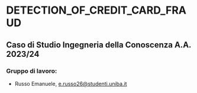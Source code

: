 # DETECTION_OF_CREDIT_CARD_FRAUD
 
## Caso di Studio Ingegneria della Conoscenza A.A. 2023/24

### Gruppo di lavoro:
- Russo Emanuele, e.russo26@studenti.uniba.it

